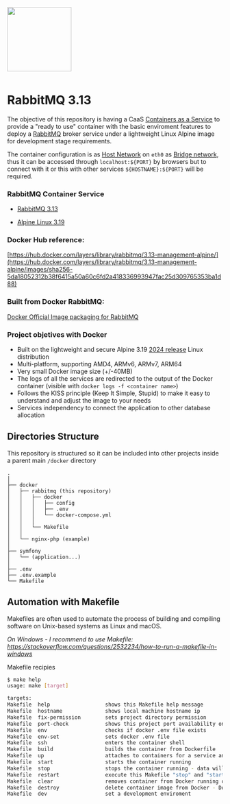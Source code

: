 <div style="width:100%;float:left;clear:both;margin-bottom:50px;">
    <a href="https://github.com/pabloripoll?tab=repositories">
        <img style="width:150px;float:left;" src="https://pabloripoll.com/files/logo-light-100x300.png"/>
    </a>
</div>

# RabbitMQ 3.13

The objective of this repository is having a CaaS [Containers as a Service](https://www.ibm.com/topics/containers-as-a-service) to provide a "ready to use" container with the basic enviroment features to deploy a [RabbitMQ](https://www.rabbitmq.com/) broker service under a lightweight Linux Alpine image for development stage requirements.

The container configuration is as [Host Network](https://docs.docker.com/network/drivers/host/) on `eth0` as [Bridge network](https://docs.docker.com/network/drivers/bridge/), thus it can be accessed through `localhost:${PORT}` by browsers but to connect with it or this with other services `${HOSTNAME}:${PORT}` will be required.

### RabbitMQ Container Service

- [RabbitMQ 3.13](https://www.rabbitmq.com/docs/download)

- [Alpine Linux 3.19](https://www.alpinelinux.org/)

### Docker Hub reference:
[https://hub.docker.com/layers/library/rabbitmq/3.13-management-alpine/](https://hub.docker.com/layers/library/rabbitmq/3.13-management-alpine/images/sha256-5da18052312b38f6415a50a60c6fd2a418336993947fac25d309765353ba1d88)

### Built from Docker RabbitMQ:

[Docker Official Image packaging for RabbitMQ](https://github.com/docker-library/rabbitmq/blob/6cc0f66ec13b06c153a7527c033cf1ad59a97ef3/3.13/alpine/management/Dockerfile)

### Project objetives with Docker

* Built on the lightweight and secure Alpine 3.19 [2024 release](https://www.alpinelinux.org/posts/Alpine-3.19.1-released.html) Linux distribution
* Multi-platform, supporting AMD4, ARMv6, ARMv7, ARM64
* Very small Docker image size (+/-40MB)
* The logs of all the services are redirected to the output of the Docker container (visible with `docker logs -f <container name>`)
* Follows the KISS principle (Keep It Simple, Stupid) to make it easy to understand and adjust the image to your needs
* Services independency to connect the application to other database allocation

## Directories Structure

This repository is structured so it can be included into other projects inside a parent main `/docker` directory
```
.
│
├── docker
│   ├── rabbitmq (this repository)
│   │   ├── docker
│   │   │   ├── config
│   │   │   ├── .env
│   │   │   └── docker-compose.yml
│   │   │
│   │   └── Makefile
│   │
│   └── nginx-php (example)
│
├── symfony
│   └── (application...)
│
├── .env
├── .env.example
└── Makefile
```

## Automation with Makefile

Makefiles are often used to automate the process of building and compiling software on Unix-based systems as Linux and macOS.

*On Windows - I recommend to use Makefile: \
https://stackoverflow.com/questions/2532234/how-to-run-a-makefile-in-windows*

Makefile recipies
```bash
$ make help
usage: make [target]

targets:
Makefile  help                  shows this Makefile help message
Makefile  hostname              shows local machine hostname ip
Makefile  fix-permission        sets project directory permission
Makefile  port-check            shows this project port availability on local machine
Makefile  env                   checks if docker .env file exists
Makefile  env-set               sets docker .env file
Makefile  ssh                   enters the container shell
Makefile  build                 builds the container from Dockerfile
Makefile  up                    attaches to containers for a service and also starts any linked services
Makefile  start                 starts the container running
Makefile  stop                  stops the container running - data will not be destroyed
Makefile  restart               execute this Makefile "stop" and "start" recipes
Makefile  clear                 removes container from Docker running containers
Makefile  destroy               delete container image from Docker - Docker prune commands still needed to be applied manually
Makefile  dev                   set a development enviroment
```